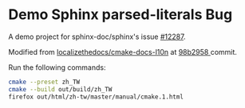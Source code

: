 # Demo Sphinx parsed-literals Bug

A demo project for sphinx-doc/sphinx's issue [#12287](https://github.com/sphinx-doc/sphinx/issues/12287).

Modified from [localizethedocs/cmake-docs-l10n](https://github.com/localizethedocs/cmake-docs-l10n.git) at [98b2958
](https://github.com/localizethedocs/cmake-docs-l10n/commit/98b29586c437171714c36156ff7a10cb727fa5be) commit.

Run the following commands:

```bash
cmake --preset zh_TW
cmake --build out/build/zh_TW
firefox out/html/zh-tw/master/manual/cmake.1.html
```

